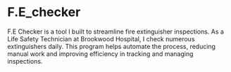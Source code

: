 # F.E_checker
F.E Checker is a tool I built to streamline fire extinguisher inspections. As a Life Safety Technician at Brookwood Hospital, I check numerous extinguishers daily. This program helps automate the process, reducing manual work and improving efficiency in tracking and managing inspections.
